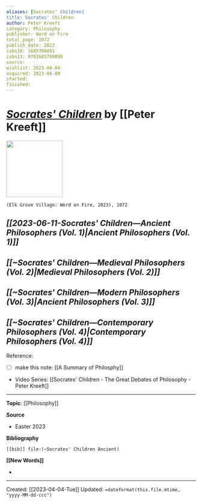 ```yaml
---
aliases: [Socrates' Children]
title: Socrates' Children
author: Peter Kreeft
category: Philosophy
publisher: Word on Fire
total_page: 1072
publish_date: 2023
isbn10: 1685780091
isbn13: 9781685780098
source: 
wishlist: 2023-04-04
acquired: 2023-04-09
started: 
finished: 
---
```

# *[Socrates' Children](https://bookstore.wordonfire.org/products/socrates-children-box-set)* by [[Peter Kreeft]]

<img src="https://cdn.shopify.com/s/files/1/0005/3195/5769/products/SocratesChildrenBoxDeepLeft.png?v=1677180788&width=2048" width=150>

`(Elk Grove Village: Word on Fire, 2023), 1072`

## *[[2023-06-11-Socrates' Children—Ancient Philosophers (Vol. 1)|Ancient Philosophers (Vol. 1)]]*


## *[[~Socrates' Children—Medieval Philosophers (Vol. 2)|Medieval Philosophers (Vol. 2)]]*


## *[[~Socrates' Children—Modern Philosophers (Vol. 3)|Ancient Philosophers (Vol. 3)]]*


## *[[~Socrates' Children—Contemporary Philosophers (Vol. 4)|Contemporary Philosophers (Vol. 4)]]*





Reference:
- [ ] make this note: [[A Summary of Philosphy]]
- Video Series: [[Socrates' Children - The Great Debates of Philosophy - Peter Kreeft]]

--- 
**Topic**: [[Philosophy]]

**Source**
- Easter 2023

**Bibliography**

```query
[[bib]] file:(~Socrates' Children Ancient)
```
 

**[[New Words]]**

- 

---
Created: [[2023-04-04-Tue]]
Updated: `=dateformat(this.file.mtime, "yyyy-MM-dd-ccc")`